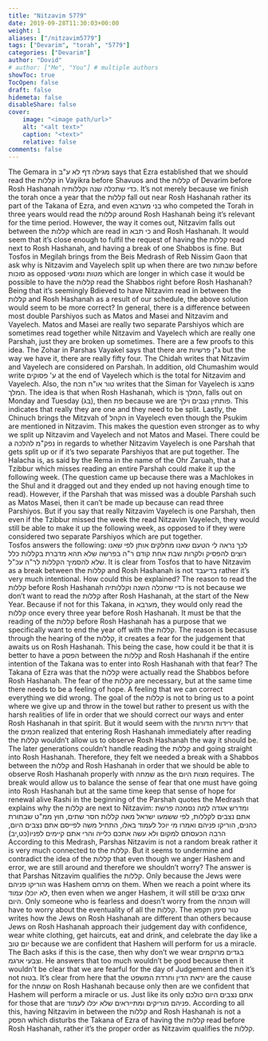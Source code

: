```yaml
---
title: "Nitzavim 5779"
date: 2019-09-28T11:30:03+00:00
weight: 1
aliases: ["/nitzavim5779"]
tags: ["Devarim", "torah", "5779"]
categories: ["Devarim"]
author: "Dovid"
# author: ["Me", "You"] # multiple authors
showToc: true
TocOpen: false
draft: false
hidemeta: false
disableShare: false
cover:
    image: "<image path/url>"
    alt: "<alt text>"
    caption: "<text>"
    relative: false
comments: false
---
```

The Gemara in מגילה דף לא ע"ב says that Ezra established that we should read the קללות in Vayikra before Shavuos and the קללות of Devarim before Rosh Hashanah כדי שתכלה שנה וקללותיה. It’s not merely because we finish the torah once a year that the קללות fall out near Rosh Hashanah rather its part of the Takana of Ezra, and even בני מערבא who competed the Torah in three years would read the קללות around Rosh Hashanah being it’s relevant for the time period.
However, the way it comes out, Nitzavim falls out between the קללות which are read in כי תבא and Rosh Hashanah. It would seem that it’s close enough to fulfil the request of having the קללות read next to Rosh Hashanah, and having a break of one Shabbos is fine. But Tosfos in Megilah brings from the Beis Medrash of Reb Nissim Gaon that ask why is Nitzavim and Vayelech split up when there are two שבתות before סוכות as opposed מטות ומסעי which are longer in which case it would be possible to have the קללות read the Shabbos right before Rosh Hashanah? Being that it’s seemingly Bdieved to have Nitzavim read in between the קללות and Rosh Hashanah as a result of our schedule, the above solution would seem to be more correct?
In general, there is a difference between most double Parshiyos such as Matos and Masei and Nitzavim and Vayelech. Matos and Masei are really two separate Parshiyos which are sometimes read together while Nitzavim and Vayelech which are really one Parshah, just they are broken up sometimes. There are a few proofs to this idea. The Zohar in Parshas Vayakel says that there are ג"ן פרשיות but the way we have it, there are really fifty four. The Chidah writes that Nitzavim and Vayelech are considered on Parshah. In addition, old Chumashim would write ע' פסוקים at the end of Vayelech which is the total for Nitzavim and Vayelech. Also, the טור או"ח תכח writes that the Siman for Vayelech is פתבג המלך. The idea is that when Rosh Hashanah, which is המלך, falls out on Monday and Tuesday (בג), then פת because we are פותתין נצבים וילך. This indicates that really they are one and they need to be split. Lastly, the Chinuch brings the Mitzvah of הקהל in Vayelech even though the Psukim are mentioned in Nitzavim. This makes the question even stronger as to why we split up Nitzavim and Vayelech and not Matos and Masei.
There could be a נפק"מ להלכה in regards to whether Nitzavim Vayelech is one Parshah that gets split up or if it’s two separate Parshiyos that are put together. The Halacha is, as said by the Rema in the name of the Ohr Zaruah, that a Tzibbur which misses reading an entire Parshah could make it up the following week. (The question came up because there was a Machlokes in the Shul and it dragged out and they ended up not having enough time to read). However, if the Parshah that was missed was a double Parshah such as Matos Masei, then it can’t be made up because can read three Parshiyos. But if you say that really Nitzavim Vayelech is one Parshah, then even if the Tzibbur missed the week the read Nitzavim Vayelech, they would still be able to make it up the following week, as opposed to if they were considered two separate Parshiyos which are put together.  
Tosfos answers the following:
לכך נראה לי הטעם שאנו מחלקים אותן לפי שאנו רוצים להפסיק ולקרות שבת אחת קודם ר"ה בפרשה שלא תהא מדברת בקללות כלל שלא להסמיך הקללות לר"ה עכ"ל.
It is clear from Tosfos that to have Nitzavim as a break between the קללות and Rosh Hashanah is not בדיעבד rather it’s very much intentional. How could this be explained?
The reason to read the קללות before Rosh Hashanah כדי שתכלה השנה וקללותיה is not because we don’t want to read the קללות after Rosh Hashanah, at the start of the New Year. Because if not for this Takana, in מערבא, they would only read the קללות once every three year before Rosh Hashanah. It must be that the reading of the קללות before Rosh Hashanah has a purpose that we specifically want to end the year off with the קללות. The reason is becasuse through the hearing of the קללות, it creates a fear for the judgement that awaits us on Rosh Hashanah. This being the case, how could it be that it is better to have a הפסק between the קללות and Rosh Hashanah if the entire intention of the Takana was to enter into Rosh Hashanah with that fear?
The Takana of Ezra was that the קללות were actually read the Shabbos before Rosh Hashanah. The fear of the קללות are necessary, but at the same time there needs to be a feeling of hope. A feeling that we can correct everything we did wrong. The goal of the קללות is not to bring us to a point where we give up and throw in the towel but rather to present us with the harsh realities of life in order that we should correct our ways and enter Rosh Hashanah in that spirit. But it would seem with the ירידות הדורות that the חכמים realized that entering Rosh Hashanah immediately after reading the קללות wouldn’t allow us to observe Rosh Hashanah the way it should be. The later generations couldn’t handle reading the קללות and going straight into Rosh Hashanah. Therefore, they felt we needed a break with a Shabbos between the קללות and Rosh Hashanah in order that we should be able to observe Rosh Hashanah properly with שמחה as the מצות היום requires. The break would allow us to balance the sense of fear that one must have going into Rosh Hashanah but at the same time keep that sense of hope for renewal alive
Rashi in the beginning of the Parshah quotes the Medrash that explains why the קללות are next to Nitzavim:
ומדרש אגדה למה נסמכה פרשת אתם נצבים לקללות, לפי ששמעו ישראל מאה קללות חסר שתים, חוץ ממ"ט שבתורת כהנים, הוריקו פניהם ואמרו מי יוכל לעמוד באלו, התחיל משה לפייסם אתם נצבים היום, הרבה הכעסתם למקום ולא עשה אתכם כלייה והרי אתם קיימים לפניו(כט,יב)
According to this Medrash, Parshas Nitzavim is not a random break rather it is very much connected to the קללות. But it seems to undermine and contradict the idea of the קללות that even though we anger Hashem and error, we are still around and therefore we shouldn’t worry? The answer is that Parshas Nitzavim qualifies the קללות. Only because the Jews were הוריקו פניהם was Hashem מרחם on them. When we reach a point where its לא יוכלו עמוד, then even when we anger Hashem, it will still be אתם נצבים היום. Only someone who is fearless and doesn’t worry from the תוכחה will have to worry about the eventuality of all the קללות.
The טור סימן תקפא writes how the Jews on Rosh Hashanah are different than others because Jews on Rosh Hashanah approach their judgement day with confidence, wear white clothing, get haircuts, eat and drink, and celebrate the day like a יום טוב because we are confident that Hashem will perform for us a miracle. The Bach asks if this is the case, then why don’t we wear בגדים מרוקמים וצבעי ארגמ. He answers that too much wouldn’t be good because then it wouldn’t be clear that we are fearful for the day of Judgement and then it’s not בטוח. It’s clear from here that the יראת הדין וחרדת המשפט are the cause for the שמחה on Rosh Hashanah because only then are we confident that Hashem will perform a miracle or us. Just like its only אתם נצבים היום כולכם for those that are פניהם מוריקים ומתייראים שלא יכלו לעמוד.
According to all this, having Nitzavim in between the קללות and Rosh Hashanah is not a הפסק which disturbs the Takana of Ezra of having the קללות read before Rosh Hashanah, rather it’s the proper order as Nitzavim qualifies the קללות.

